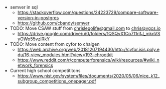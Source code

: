 
- semver in sql
	- https://stackoverflow.com/questions/24223729/compare-software-version-in-postgres
	- https://github.com/cbandy/semver
- TODO: Move CSAW stuff from chrislegolife@gmail.com to chris@vgcs.io 
	- https://drive.google.com/drive/u/0/folders/1QSQvX1Co711n1J_mknVSyOWo55vzIRkY
- TODO: Move content from cyfor to chalgen
	- https://web.archive.org/web/20181207194430/http://cyfor.isis.poly.edu/16-view_modules.html?view=193-chrootkit
	- https://www.reddit.com/r/computerforensics/wiki/resources/#wiki_network_forensics
- Current high school competititons 
	- https://www.nist.gov/system/files/documents/2020/05/06/nice_k12_subgroup_competitions_onepager.pdf